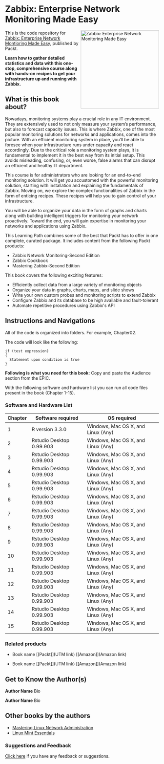 # Zabbix: Enterprise Network Monitoring Made Easy

<a href="https://www.packtpub.com/networking-and-servers/zabbix-enterprise-network-monitoring-made-easy?utm_source=github&utm_medium=repository&utm_content=9781787129047"><img src="https://www.packtpub.com/sites/default/files/C06984_MockupCover_low.png" alt="Zabbix: Enterprise Network Monitoring Made Easy" height="256px" align="right"></a>

This is the code repository for [Zabbix: Enterprise Network Montioring Made Easy](https://www.packtpub.com/networking-and-servers/zabbix-enterprise-network-monitoring-made-easy?utm_source=github&utm_medium=repository&utm_content=9781787129047), published by Packt.

**Learn how to gather detailed statistics and data with this one-stop, comprehensive course along with hands-on recipes to get your infrastructure up and running with Zabbix.**

## What is this book about?
Nowadays, monitoring systems play a crucial role in any IT environment. They are extensively used to not only measure your system’s performance, but also to forecast capacity issues. This is where Zabbix, one of the most popular monitoring solutions for networks and applications, comes into the picture. With an efficient monitoring system in place, you’ll be able to foresee when your infrastructure runs under capacity and react accordingly. Due to the critical role a monitoring system plays, it is fundamental to implement it in the best way from its initial setup. This avoids misleading, confusing, or, even worse, false alarms that can disrupt an efficient and healthy IT department.

This course is for administrators who are looking for an end-to-end monitoring solution. It will get you accustomed with the powerful monitoring solution, starting with installation and explaining the fundamentals of Zabbix. Moving on, we explore the complex functionalities of Zabbix in the form of enticing recipes. These recipes will help you to gain control of your infrastructure.

You will be able to organize your data in the form of graphs and charts along with building intelligent triggers for monitoring your network proactively. Toward the end, you will gain expertise in monitoring your networks and applications using Zabbix.

This Learning Path combines some of the best that Packt has to offer in one complete, curated package. It includes content from the following Packt products: 
* Zabbix Network Monitoring-Second Edition
* Zabbix Cookbook 
* Mastering Zabbix-Second Edition

This book covers the following exciting features: 
* Efficiently collect data from a large variety of monitoring objects
* Organize your data in graphs, charts, maps, and slide shows
* Write your own custom probes and monitoring scripts to extend Zabbix
* Configure Zabbix and its database to be high available and fault-tolerant
* Automate repetitive procedures using Zabbix's API


## Instructions and Navigations
All of the code is organized into folders. For example, Chapter02.

The code will look like the following:
```
if (test expression)
{
  Statement upon condition is true
}
```

**Following is what you need for this book:**
Copy and paste the Audience section from the EPIC.

With the following software and hardware list you can run all code files present in the book (Chapter 1-15).

### Software and Hardware List

| Chapter  | Software required                   | OS required                        |
| -------- | ------------------------------------| -----------------------------------|
| 1        | R version 3.3.0                     | Windows, Mac OS X, and Linux (Any) |
| 2        | Rstudio Desktop 0.99.903            | Windows, Mac OS X, and Linux (Any) |
| 3        | Rstudio Desktop 0.99.903            | Windows, Mac OS X, and Linux (Any) |
| 4        | Rstudio Desktop 0.99.903            | Windows, Mac OS X, and Linux (Any) |
| 5        | Rstudio Desktop 0.99.903            | Windows, Mac OS X, and Linux (Any) |
| 6        | Rstudio Desktop 0.99.903            | Windows, Mac OS X, and Linux (Any) |
| 7        | Rstudio Desktop 0.99.903            | Windows, Mac OS X, and Linux (Any) |
| 8        | Rstudio Desktop 0.99.903            | Windows, Mac OS X, and Linux (Any) |
| 9        | Rstudio Desktop 0.99.903            | Windows, Mac OS X, and Linux (Any) |
| 10        | Rstudio Desktop 0.99.903            | Windows, Mac OS X, and Linux (Any) |
| 11        | Rstudio Desktop 0.99.903            | Windows, Mac OS X, and Linux (Any) |
| 12        | Rstudio Desktop 0.99.903            | Windows, Mac OS X, and Linux (Any) |
| 13        | Rstudio Desktop 0.99.903            | Windows, Mac OS X, and Linux (Any) |
| 14        | Rstudio Desktop 0.99.903            | Windows, Mac OS X, and Linux (Any) |
| 15        | Rstudio Desktop 0.99.903            | Windows, Mac OS X, and Linux (Any) |



### Related products <Paste books from the Other books you may enjoy section>
* Book name [[Packt]](UTM link) [[Amazon]](Amazon link)

* Book name [[Packt]](UTM link) [[Amazon]](Amazon link)


## Get to Know the Author(s)
**Author Name**
Bio

**Author Name**
Bio


## Other books by the authors
* [Mastering Linux Network Administration](https://www.packtpub.com/networking-and-servers/mastering-linux-network-administration?utm_source=github&utm_medium=repository&utm_campaign=9781784399597)
* [Linux Mint Essentials](https://www.packtpub.com/networking-and-servers/linux-mint-essentials?utm_source=github&utm_medium=repository&utm_campaign=9781782168157)

### Suggestions and Feedback
[Click here](https://docs.google.com/forms/d/e/1FAIpQLSdy7dATC6QmEL81FIUuymZ0Wy9vH1jHkvpY57OiMeKGqib_Ow/viewform) if you have any feedback or suggestions.
